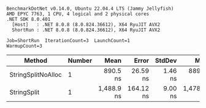 ```

BenchmarkDotNet v0.14.0, Ubuntu 22.04.4 LTS (Jammy Jellyfish)
AMD EPYC 7763, 1 CPU, 4 logical and 2 physical cores
.NET SDK 8.0.401
  [Host]   : .NET 8.0.8 (8.0.824.36612), X64 RyuJIT AVX2
  ShortRun : .NET 8.0.8 (8.0.824.36612), X64 RyuJIT AVX2

Job=ShortRun  IterationCount=3  LaunchCount=1  
WarmupCount=3  

```
| Method             | Number | Mean       | Error     | StdDev  | Min        | Max        | Gen0   | Allocated |
|------------------- |------- |-----------:|----------:|--------:|-----------:|-----------:|-------:|----------:|
| StringSplitNoAlloc | 1      |   890.5 ns |  26.59 ns | 1.46 ns |   889.1 ns |   892.0 ns |      - |         - |
| StringSplit        | 1      | 1,488.9 ns | 164.12 ns | 9.00 ns | 1,478.5 ns | 1,494.9 ns | 0.0381 |    3208 B |
